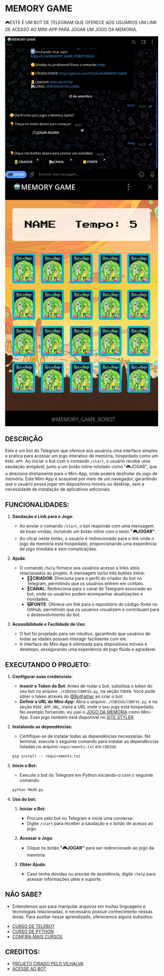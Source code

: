# MEMORY GAME
🎮ESTE É UM BOT DE TELEGRAM QUE OFERECE AOS USUÁRIOS UM LINK DE ACESSO AO MINI-APP PARA JOGAR UM JOGO DA MEMÓRIA.

<img src="./IMAGENS/FOTO_01.png" align="center" width="500"> <br>
<img src="./IMAGENS/FOTO_02.png" align="center" width="500"> <br>

## DESCRIÇÃO
Este é um bot do Telegram que oferece aos usuários uma interface simples e prática para acessar um jogo interativo de memória, hospedado como um `MINI-APP`. Ao iniciar o bot com o comando `/start`, o usuário recebe uma saudação amigável, junto a um botão inline rotulado como "🎮JOGAR", que o direciona diretamente para o Mini-App, onde poderá desfrutar do jogo de memória. Este Mini-App é acessível por meio de um navegador, garantindo que o usuário possa jogar em dispositivos móveis ou desktop, sem a necessidade de instalação de aplicativos adicionais.

## FUNCIONALIDADES:
1. **Saudação e Link para o Jogo**:
   - Ao enviar o comando `/start`, o bot responde com uma mensagem de boas-vindas, incluindo um botão inline com o texto **"🎮JOGAR"**.
   - Ao clicar neste botão, o usuário é redirecionado para o link onde o jogo da memória está hospedado, proporcionando uma experiência de jogo imediata e sem complicações.

2. **Ajuda**:
   - O comando `/help` fornece aos usuários acesso a links úteis relacionados ao projeto. A mensagem inclui três botões inline:
     - **🧑‍💻CRIADOR**: Direciona para o perfil do criador do bot no Telegram, permitindo que os usuários entrem em contato.
     - **📢CANAL**: Redireciona para o canal do Telegram associado ao bot, onde os usuários podem acompanhar atualizações e novidades.
     - **🐱FONTE**: Oferece um link para o repositório do código-fonte no GitHub, permitindo que os usuários visualizem e contribuam para o desenvolvimento do bot.

3. **Acessibilidade e Facilidade de Uso**:
   - O bot foi projetado para ser intuitivo, garantindo que usuários de todas as idades possam interagir facilmente com ele.
   - A interface do Mini-App é otimizada para dispositivos móveis e desktops, assegurando uma experiência de jogo fluida e agradável.

## EXECUTANDO O PROJETO:
1. **Configurar suas credenciais**:
   - **Inserir o Token do Bot**: Antes de rodar o bot, substitua o token do seu bot no arquivo `./CODIGO/CONFIG.py`, na seção `TOKEN`. Você pode obter o token através do [@BotFather](https://t.me/BotFather) ao criar o bot.
   - **Definir a URL do Mini-App**: Abra o arquivo `./CODIGO/CONFIG.py`, e na seção `MINI_APP_URL`, insira a URL onde o seu jogo está hospedado. No exemplo fornecido, eu usei o [JOGO DA MEMÓRIA](https://github.com/VILHALVA/JOGO-DA-MEMORIA) como Mini-App. Esse jogo também está disponivel no [SITE STYLER](https://vilhalva.github.io/STYLER/index.html).

2. **Instalando as dependências:**
   - Certifique-se de instalar todas as dependências necessárias. No terminal, execute o seguinte comando para instalar as dependências listadas no arquivo `requirements.txt` em `CODIGO`:
   ```bash
   pip install -r requirements.txt
   ```

3. **Inicie o Bot:**
   - Execute o bot do Telegram em Python iniciando-o com o seguinte comando:
   ```bash
   python MAIN.py
   ```

4. **Uso do bot:**
   1. **Iniciar o Bot**:
      - Procure pelo bot no Telegram e inicie uma conversa.
      - Digite `/start` para receber a saudação e o botão de acesso ao jogo.

   2. **Acessar o Jogo**:
      - Clique no botão **"🎮JOGAR"** para ser redirecionado ao jogo da memória.

   3. **Obter Ajuda**:
      - Caso tenha dúvidas ou precise de assistência, digite `/help` para acessar informações úteis e suporte.

## NÃO SABE?
- Entendemos que para manipular arquivos em muitas linguagens e tecnologias relacionadas, é necessário possuir conhecimento nessas áreas. Para auxiliar nesse aprendizado, oferecemos alguns subsidios:
* [CURSO DE TELEBOT](https://github.com/VILHALVA/CURSO-DE-TELEBOT)
* [CURSO DE PYTHON](https://github.com/VILHALVA/CURSO-DE-PYTHON)
* [CONFIRA MAIS CURSOS](https://github.com/VILHALVA?tab=repositories&q=+topic:CURSO)

## CREDITOS:
- [PROJETO CRIADO PELO VILHALVA](https://github.com/VILHALVA)
- [ACESSE AO BOT](https://t.me/MEMORY_GAME_ROBOT)
